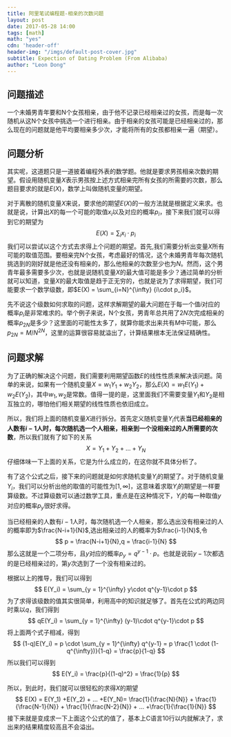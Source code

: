 ```yaml
---
title: 阿里笔试编程题-相亲的次数问题
layout: post
date: 2017-05-28 14:00
tags: [math]
math: "yes"
cdn: 'header-off'
header-img: "/imgs/default-post-cover.jpg"
subtitle: Expection of Dating Problem (From Alibaba)
author: "Leon Dong"
---
```


## 问题描述
一个未婚男青年要和N个女孩相亲，由于他不记录已经相亲过的女孩，而是每一次随机从这N个女孩中挑选一个进行相亲。由于相亲的女孩可能是已经相亲过的，那么现在的问题就是他平均要相亲多少次，才能将所有的女孩都相亲一遍（期望）。

## 问题分析
其实呢，这道题只是一道披着编程外表的数学题。他就是要求男孩相亲次数的期望。假设用随机变量$X$表示男孩按上述方式相亲完所有女孩的所需要的次数，那么题目要求的就是$E(X)$，数学上叫做随机变量的期望。

对于离散的随机变量$X$来说，要求他的期望$E(X)$的一般方法就是根据定义来求。也就是说，计算出$X$的每一个可能的取值$x_i$以及对应的概率$p_i$，接下来我们就可以得到它的期望为
$$
E(X) = \sum_{i} {x_i \cdot p_i}
$$
我们可以尝试以这个方式去求得上个问题的期望。首先,我们需要分析出变量$X$所有可能的取值范围。要相亲完N个女孩，考虑最好的情况，这个未婚男青年每次随机挑选到的刚好就是他还没有相亲的，那么他相亲的次数至少也为$N$。然而，这个男青年最多需要多少次，也就是说随机变量$X$的最大值可能是多少？通过简单的分析就可以知道，变量$X$的最大取值是趋于正无穷的，也就是说为了求得期望，我们可能要求一个数学级数，即$E(X) = \sum_{i=N}^{\infty} {i\cdot p_i}$。

先不说这个级数如何求取的问题，这样求解期望的最大问题在于每一个值$i$对应的概率$p_i$是非常难求的。举个例子来说，N个女孩，男青年总共用了$2N$次完成相亲的概率$p_{2N}$是多少？这里面的可能性太多了，就算你能求出来共有$M$中可能，那么$p_{2N} = M / N^{2N}$，这里的运算很容易就溢出了，计算结果根本无法保证精确性。

## 问题求解
为了正确的解决这个问题，我们需要利用期望函数$E$的线性性质来解决该问题。简单的来说，如果有一个随机变量$X = w_1 Y_1 + w_2 Y_2$，那么$E(X) = w_1E(Y_1) + w_2E(Y_2)$，其中$w_1,w_2$是常数。值得一提的是，这里面我们不需要变量$Y_1$和$Y_2$是相互独立的，哪怕他们相关期望的线性性质也依旧成立。

所以，我们将上面的随机变量$X$进行拆分。首先定义随机变量$Y_i$代表**当已经相亲的人数有$i-1$人时，每次随机选一个人相亲，相亲到一个没相亲过的人所需要的次数**，所以我们就有了如下的关系
$$
X = Y_1 +Y_2 + ... + Y_N
$$
仔细体味一下上面的关系，它是为什么成立的，在这你就不具体分析了。

有了这个公式之后，接下来的问题就是如何求随机变量$Y_i$的期望了。对于随机变量$Y_i$，我们可以分析出他的取值的可能性为$[1,\infty]$，这意味着求取$Y_i$的期望是一样要算级数。不过算级数可以通过数学工具，重点是在这种情况下，$Y_i$的每一种取值$y$对应的概率$p_y$很好求得。

当已经相亲的人数有$i-1$人时，每次随机选一个人相亲，那么选出没有相亲过的人的概率即为$\frac{N-i+1}{N}$,选出相亲过的人的概率为$\frac{i-1}{N}$,令
$$
p = \frac{N-i+1}{N},q = \frac{i-1}{N}
$$
那么这就是一个二项分布，且$y$对应的概率$p_y= q^{y-1}\cdot p$。也就是说前$y-1$次都选的是已经相亲过的，第$y$次选到了一个没有相亲过的。

根据以上的推导，我们可以得到
$$
E(Y_i) = \sum_{y = 1}^{\infty} y\cdot q^{y-1}\cdot p
$$
为了求得该级数的值其实很简单，利用高中的知识就足够了。首先在公式的两边同时乘以$q$，我们得到
$$
qE(Y_i) = \sum_{y = 1}^{\infty} (y-1)\cdot q^{y-1}\cdot p
$$
将上面两个式子相减，得到
$$
(1-q)E(Y_i) = p \cdot \sum_{y = 1}^{\infty} q^{y-1} = p  \frac{1 \cdot (1-q^{\infty})}{1-q} = \frac{p}{1-q}
$$
所以我们可以得到
$$
E(Y_i) = \frac{p}{(1-q)^2} = \frac{1}{p}
$$

所以，到此时，我们就可以很轻松的求得$X$的期望
$$
E(X) = E(Y_1) +E(Y_2) + ... +E(Y_N)= \frac{1}{\frac{N}{N}} + \frac{1}{\frac{N-1}{N}} + \frac{1}{\frac{N-2}{N}} + ... +\frac{1}{\frac{1}{N}}
$$
接下来就是变成求一下上面这个公式的值了，基本上C语言10行以内就解决了，求出来的结果精度较高且不会溢出。